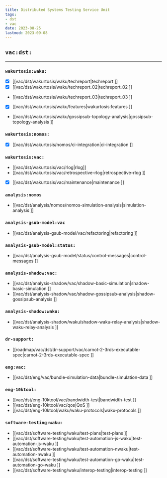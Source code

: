 ```yaml
---
title: Distributed Systems Testing Service Unit
tags:
- dst
- vac
date: 2023-08-25
lastmod: 2023-09-08
---
```


## `vac:dst:`
---

### `wakurtosis:waku:`

* [x] [[vac/dst/wakurtosis/waku/techreport|techreport ]]
* [x] [[vac/dst/wakurtosis/waku/techreport_02|techreport_02 ]]
* [[vac/dst/wakurtosis/waku/techreport_03|techreport_03 ]]
* [x] [[vac/dst/wakurtosis/waku/features|wakurtosis:features ]]
* [[vac/dst/wakurtosis/waku/gossipsub-topology-analysis|gossipsub-topology-analysis ]]

### `wakurtosis:nomos:`
* [x] [[vac/dst/wakurtosis/nomos/ci-integration|ci-integration ]]

### `wakurtosis:vac:`
* [[vac/dst/wakurtosis/vac/rlog|rlog]]
* [[vac/dst/wakurtosis/vac/retrospective-rlog|retrospective-rlog ]]
* [x] [[vac/dst/wakurtosis/vac/maintenance|maintenance ]]

### `analysis:nomos`
* [[vac/dst/analysis/nomos/nomos-simulation-analysis|simulation-analysis ]]

### `analysis-gsub-model:vac`
* [[vac/dst/analysis-gsub-model/vac/refactoring|refactoring ]]

### `analysis-gsub-model:status:`
* [[vac/dst/analysis-gsub-model/status/control-messages|control-messages ]]

### `analysis-shadow:vac:`
* [[vac/dst/analysis-shadow/vac/shadow-basic-simulation|shadow-basic-simulation ]]
* [[vac/dst/analysis-shadow/vac/shadow-gossipsub-analysis|shadow-gossipsub-analysis ]]

### `analysis-shadow:waku:`
* [[vac/dst/analysis-shadow/waku/shadow-waku-relay-analysis|shadow-waku-relay-analysis ]]

### `dr-support:`
* [[roadmap/vac/dst/dr-support/vac/carnot-2-3rds-executable-spec|carnot-2-3rds-executable-spec ]]

### `eng:vac:`
* [[vac/dst/eng/vac/bundle-simulation-data|bundle-simulation-data ]]

### `eng-10ktool:`
* [[vac/dst/eng-10ktool/vac/bandwidth-test|bandwidth-test ]]
* [[vac/dst/eng-10ktool/vac/qos|QoS ]]
* [[vac/dst/eng-10ktool/waku/waku-protocols|waku-protocols ]]


### `software-testing:waku:`
* [[vac/dst/software-testing/waku/test-plans|test-plans ]]
* [[vac/dst/software-testing/waku/test-automation-js-waku|test-automation-js-waku ]]
* [[vac/dst/software-testing/waku/test-automation-nwaku|test-automation-nwaku ]]
* [[vac/dst/software-testing/waku/test-automation-go-waku|test-automation-go-waku ]]
* [[vac/dst/software-testing/waku/interop-testing|interop-testing ]]

